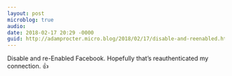 ```yaml
---
layout: post
microblog: true
audio: 
date: 2018-02-17 20:29 -0000
guid: http://adamprocter.micro.blog/2018/02/17/disable-and-reenabled.html
---
```

Disable and re-Enabled Facebook. Hopefully that’s reauthenticated my connection.  👍
